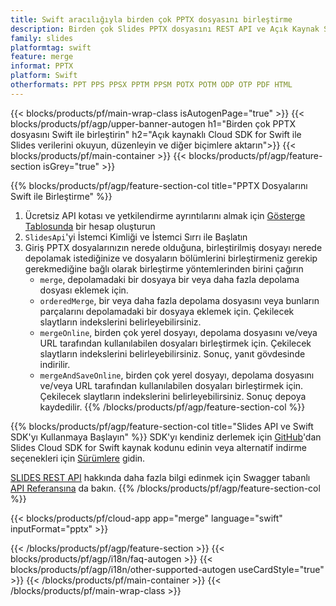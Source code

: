 ```yaml
---
title: Swift aracılığıyla birden çok PPTX dosyasını birleştirme
description: Birden çok Slides PPTX dosyasını REST API ve Açık Kaynak Swift SDK ile birleştirin
family: slides
platformtag: swift
feature: merge
informat: PPTX
platform: Swift
otherformats: PPT PPS PPSX PPTM PPSM POTX POTM ODP OTP PDF HTML
---
```


{{< blocks/products/pf/main-wrap-class isAutogenPage="true" >}}
{{< blocks/products/pf/agp/upper-banner-autogen h1="Birden çok PPTX dosyasını Swift ile birleştirin" h2="Açık kaynaklı Cloud SDK for Swift ile Slides verilerini okuyun, düzenleyin ve diğer biçimlere aktarın">}}
{{< blocks/products/pf/main-container >}}
{{< blocks/products/pf/agp/feature-section isGrey="true" >}}

{{% blocks/products/pf/agp/feature-section-col title="PPTX Dosyalarını Swift ile Birleştirme" %}}
1. Ücretsiz API kotası ve yetkilendirme ayrıntılarını almak için <a href="https://dashboard.aspose.cloud/">Gösterge Tablosunda</a> bir hesap oluşturun
1. ```SlidesApi```'yi İstemci Kimliği ve İstemci Sırrı ile Başlatın
1. Giriş PPTX dosyalarınızın nerede olduğuna, birleştirilmiş dosyayı nerede depolamak istediğinize ve dosyaların bölümlerini birleştirmeniz gerekip gerekmediğine bağlı olarak birleştirme yöntemlerinden birini çağırın
    - ```merge```, depolamadaki bir dosyaya bir veya daha fazla depolama dosyası eklemek için.
    - ```orderedMerge```, bir veya daha fazla depolama dosyasını veya bunların parçalarını depolamadaki bir dosyaya eklemek için. Çekilecek slaytların indekslerini belirleyebilirsiniz.
    - ```mergeOnline```, birden çok yerel dosyayı, depolama dosyasını ve/veya URL tarafından kullanılabilen dosyaları birleştirmek için. Çekilecek slaytların indekslerini belirleyebilirsiniz. Sonuç, yanıt gövdesinde indirilir.
    - ```mergeAndSaveOnline```, birden çok yerel dosyayı, depolama dosyasını ve/veya URL tarafından kullanılabilen dosyaları birleştirmek için. Çekilecek slaytların indekslerini belirleyebilirsiniz. Sonuç depoya kaydedilir.
{{% /blocks/products/pf/agp/feature-section-col %}}

{{% blocks/products/pf/agp/feature-section-col title="Slides API ve Swift SDK'yı Kullanmaya Başlayın" %}}
SDK'yı kendiniz derlemek için [GitHub](https://github.com/aspose-slides-cloud/aspose-slides-cloud-swift)'dan Slides Cloud SDK for Swift kaynak kodunu edinin veya alternatif indirme seçenekleri için [Sürümlere](https://releases.aspose.cloud/) gidin.

[SLIDES REST API](https://products.aspose.cloud/slides/curl/) hakkında daha fazla bilgi edinmek için Swagger tabanlı [API Referansına](https://apireference.aspose.cloud/slides/) da bakın.
{{% /blocks/products/pf/agp/feature-section-col %}}

{{< blocks/products/pf/cloud-app app="merge" language="swift" inputFormat="pptx" >}}

{{< /blocks/products/pf/agp/feature-section >}}
{{< blocks/products/pf/agp/i18n/faq-autogen >}}
{{< blocks/products/pf/agp/i18n/other-supported-autogen useCardStyle="true" >}}
{{< /blocks/products/pf/main-container >}}
{{< /blocks/products/pf/main-wrap-class >}}
